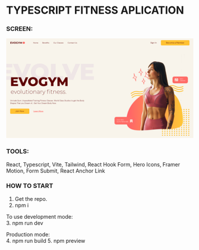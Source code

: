 #  TYPESCRIPT FITNESS APLICATION

### SCREEN:
![alt](https://github.com/lukhtura/typescript_react_fitness/blob/master/other/screen.png)

### TOOLS:
React, Typescript, Vite, Tailwind, React Hook Form, Hero Icons, Framer Motion, Form Submit, React Anchor Link

### HOW TO START

1. Get the repo.
2. npm i

To use development mode: <br>
3. npm run dev

Production mode: <br>
4. npm run build
5. npm preview

